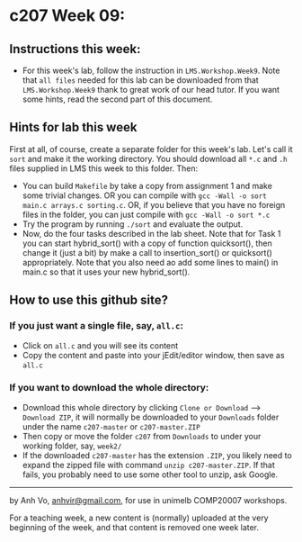 c207 Week 09:
=======

  Instructions this week:
--------------- 
  * For this week's lab, follow the instruction in `LMS.Workshop.Week9`. Note that `all files` needed for this lab can be downloaded from that `LMS.Workshop.Week9` thank to great work of our head tutor. 
If you want some hints, read the second part of this document. 

  Hints for lab this week
---------------------------
First at all, of course, create a separate folder for this week's lab. Let's call it `sort` and make it the working directory. You should download all `*.c` and `.h` files supplied in LMS this week to this folder. Then: 
  * You can build `Makefile` by take a copy from assignment 1 and make some trivial changes. OR you can compile with `gcc -Wall -o sort main.c arrays.c sorting.c`. OR, if you believe that you have no foreign files in the folder, you can just compile with `gcc -Wall -o sort *.c`
  * Try the program by running `./sort` and evaluate the output.
  * Now, do the four tasks described in the lab sheet. Note that for Task 1 you can start hybrid_sort() with a copy of function quicksort(), then change it (just a bit) by make a call to insertion_sort() or quicksort() appropriately. Note that you also need ao add some lines to main() in main.c so that it uses your new hybrid_sort().  


How to use this github site?
----------------------------
### If you just want a single file, say, `all.c`:
  * Click on `all.c` and you will see its content 
  * Copy the content and paste into your jEdit/editor window, then save as `all.c`

### If you want to download the whole directory:
  * Download this whole directory by clicking `Clone or Download` --> `Download ZIP`, it will normally be downloaded to your `Downloads` folder under the name `c207-master` or `c207-master.ZIP`
  * Then copy or move the folder `c207` from `Downloads` to under your working folder, say, `week2/`
  * If the downloaded `c207-master` has the extension `.ZIP`, you likely need to expand the zipped file with command `unzip c207-master.ZIP`. If that fails, you probably need to use some other tool to unzip, ask Google.
 
-------------------------------------------------------------
by Anh Vo, anhvir@gmail.com, for use in unimelb COMP20007 workshops.

For a teaching week, a new content is (normally) uploaded at the very beginning of the week, and that content is removed one week later.

